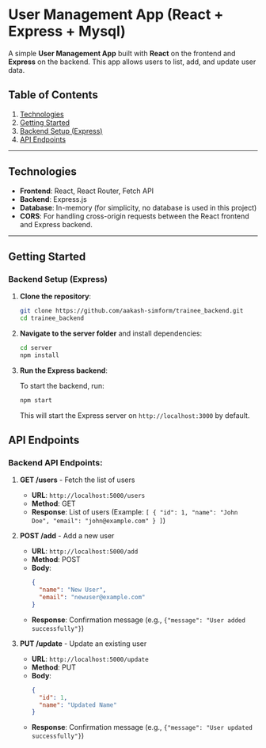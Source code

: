 # User Management App (React + Express + Mysql)

A simple **User Management App** built with **React** on the frontend and **Express** on the backend. This app allows users to list, add, and update user data.

## Table of Contents

1. [Technologies](#technologies)
2. [Getting Started](#getting-started)
3. [Backend Setup (Express)](#backend-setup-express)
4. [API Endpoints](#api-endpoints)

---

## Technologies
- **Frontend**: React, React Router, Fetch API
- **Backend**: Express.js
- **Database**: In-memory (for simplicity, no database is used in this project)
- **CORS**: For handling cross-origin requests between the React frontend and Express backend.

---

## Getting Started

### Backend Setup (Express)

1. **Clone the repository**:

   ```bash
   git clone https://github.com/aakash-simform/trainee_backend.git
   cd trainee_backend
   ```

2. **Navigate to the server folder** and install dependencies:

   ```bash
   cd server
   npm install
   ```

3. **Run the Express backend**:

   To start the backend, run:

   ```bash
   npm start
   ```

   This will start the Express server on `http://localhost:3000` by default.


## API Endpoints

### **Backend API Endpoints**:

1. **GET /users** - Fetch the list of users
   - **URL**: `http://localhost:5000/users`
   - **Method**: GET
   - **Response**: List of users (Example: `[ { "id": 1, "name": "John Doe", "email": "john@example.com" } ]`)

2. **POST /add** - Add a new user
   - **URL**: `http://localhost:5000/add`
   - **Method**: POST
   - **Body**:
     ```json
     {
       "name": "New User",
       "email": "newuser@example.com"
     }
     ```
   - **Response**: Confirmation message (e.g., `{"message": "User added successfully"}`)

3. **PUT /update** - Update an existing user
   - **URL**: `http://localhost:5000/update`
   - **Method**: PUT
   - **Body**:
     ```json
     {
       "id": 1,
       "name": "Updated Name"
     }
     ```
   - **Response**: Confirmation message (e.g., `{"message": "User updated successfully"}`)

